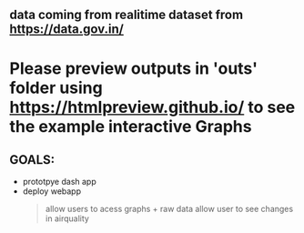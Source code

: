 ## data coming from realitime dataset from https://data.gov.in/
# Please preview outputs in 'outs' folder using https://htmlpreview.github.io/ to see the example interactive Graphs

## GOALS:
* prototpye dash app
* deploy webapp
    >allow users to acess graphs + raw data 
    >allow user to see changes in airquality 

